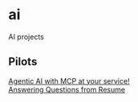 # ai
AI projects

## Pilots
[Agentic AI with MCP at your service!](https://inthewonder.land/ai/mcp)  
[Answering Questions from Resume](https://inthewonder.land/ai/rag_resume)  

